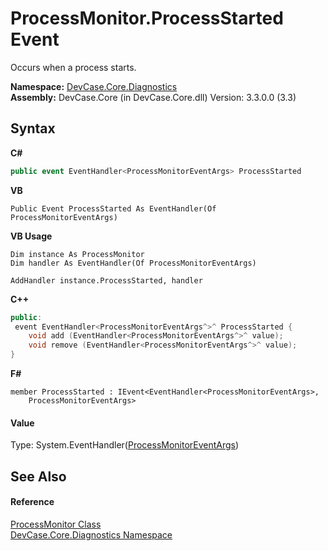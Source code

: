 # ProcessMonitor.ProcessStarted Event
 

Occurs when a process starts.

**Namespace:**&nbsp;<a href="N_DevCase_Core_Diagnostics">DevCase.Core.Diagnostics</a><br />**Assembly:**&nbsp;DevCase.Core (in DevCase.Core.dll) Version: 3.3.0.0 (3.3)

## Syntax

**C#**<br />
``` C#
public event EventHandler<ProcessMonitorEventArgs> ProcessStarted
```

**VB**<br />
``` VB
Public Event ProcessStarted As EventHandler(Of ProcessMonitorEventArgs)
```

**VB Usage**<br />
``` VB Usage
Dim instance As ProcessMonitor
Dim handler As EventHandler(Of ProcessMonitorEventArgs)

AddHandler instance.ProcessStarted, handler

```

**C++**<br />
``` C++
public:
 event EventHandler<ProcessMonitorEventArgs^>^ ProcessStarted {
	void add (EventHandler<ProcessMonitorEventArgs^>^ value);
	void remove (EventHandler<ProcessMonitorEventArgs^>^ value);
}
```

**F#**<br />
``` F#
member ProcessStarted : IEvent<EventHandler<ProcessMonitorEventArgs>,
    ProcessMonitorEventArgs>

```


#### Value
Type: System.EventHandler(<a href="T_DevCase_Core_Diagnostics_Eventing_ProcessMonitorEventArgs">ProcessMonitorEventArgs</a>)

## See Also


#### Reference
<a href="T_DevCase_Core_Diagnostics_ProcessMonitor">ProcessMonitor Class</a><br /><a href="N_DevCase_Core_Diagnostics">DevCase.Core.Diagnostics Namespace</a><br />